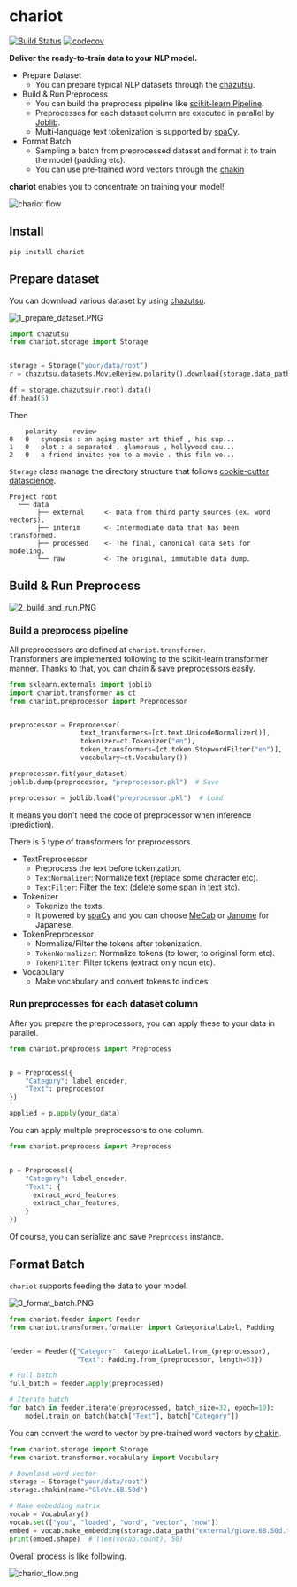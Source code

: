 # chariot

[![Build Status](https://travis-ci.org/chakki-works/chariot.svg?branch=master)](https://travis-ci.org/chakki-works/chariot)
[![codecov](https://codecov.io/gh/chakki-works/chariot/branch/master/graph/badge.svg)](https://codecov.io/gh/chakki-works/chariot)

**Deliver the ready-to-train data to your NLP model.**


* Prepare Dataset
  * You can prepare typical NLP datasets through the [chazutsu](https://github.com/chakki-works/chazutsu).
* Build & Run Preprocess
  * You can build the preprocess pipeline like [scikit-learn Pipeline](http://scikit-learn.org/stable/modules/generated/sklearn.pipeline.Pipeline.html).
  * Preprocesses for each dataset column are executed in parallel by [Joblib](https://pythonhosted.org/joblib/index.html).
  * Multi-language text tokenization is supported by [spaCy](https://spacy.io/).
* Format Batch
  * Sampling a batch from preprocessed dataset and format it to train the model (padding etc).
  * You can use pre-trained word vectors through the [chakin](https://github.com/chakki-works/chakin)

**chariot** enables you to concentrate on training your model!

![chariot flow](./docs/images/chariot_feature.gif)

## Install

```
pip install chariot
```

## Prepare dataset

You can download various dataset by using [chazutsu](https://github.com/chakki-works/chazutsu).  

![1_prepare_dataset.PNG](./docs/images/1_prepare_dataset.PNG)

```py
import chazutsu
from chariot.storage import Storage


storage = Storage("your/data/root")
r = chazutsu.datasets.MovieReview.polarity().download(storage.data_path("raw"))

df = storage.chazutsu(r.root).data()
df.head(5)
```

Then

```
	polarity	review
0	0	synopsis : an aging master art thief , his sup...
1	0	plot : a separated , glamorous , hollywood cou...
2	0	a friend invites you to a movie . this film wo...
```

`Storage` class manage the directory structure that follows [cookie-cutter datascience](https://drivendata.github.io/cookiecutter-data-science/).

```
Project root
  └── data
       ├── external     <- Data from third party sources (ex. word vectors).
       ├── interim      <- Intermediate data that has been transformed.
       ├── processed    <- The final, canonical data sets for modeling.
       └── raw          <- The original, immutable data dump.
```

## Build & Run Preprocess

![2_build_and_run.PNG](./docs/images/2_build_and_run.PNG)

### Build a preprocess pipeline

All preprocessors are defined at `chariot.transformer`.  
Transformers are implemented following to the scikit-learn transformer manner.  Thanks to that, you can chain & save preprocessors easily.


```py
from sklearn.externals import joblib
import chariot.transformer as ct
from chariot.preprocessor import Preprocessor


preprocessor = Preprocessor(
                  text_transformers=[ct.text.UnicodeNormalizer()],
                  tokenizer=ct.Tokenizer("en"),
                  token_transformers=[ct.token.StopwordFilter("en")],
                  vocabulary=ct.Vocabulary())

preprocessor.fit(your_dataset)
joblib.dump(preprocessor, "preprocessor.pkl")  # Save

preprocessor = joblib.load("preprocessor.pkl")  # Load
```

It means you don't need the code of preprocessor when inference (prediction).

There is 5 type of transformers for preprocessors.

* TextPreprocessor
  * Preprocess the text before tokenization.
  * `TextNormalizer`: Normalize text (replace some character etc).
  * `TextFilter`: Filter the text (delete some span in text stc).
* Tokenizer
  * Tokenize the texts.
  * It powered by [spaCy](https://spacy.io/) and you can choose [MeCab](https://github.com/taku910/mecab) or [Janome](https://github.com/mocobeta/janome) for Japanese.
* TokenPreprocessor
  * Normalize/Filter the tokens after tokenization.
  * `TokenNormalizer`: Normalize tokens (to lower, to original form etc).
  * `TokenFilter`: Filter tokens (extract only noun etc).
* Vocabulary
  * Make vocabulary and convert tokens to indices.

### Run preprocesses for each dataset column

After you prepare the preprocessors, you can apply these to your data in parallel.

```py
from chariot.preprocess import Preprocess


p = Preprocess({
    "Category": label_encoder,
    "Text": preprocessor
})

applied = p.apply(your_data)
```

You can apply multiple preprocessors to one column.

```py
from chariot.preprocess import Preprocess


p = Preprocess({
    "Category": label_encoder,
    "Text": {
      extract_word_features,
      extract_char_features,
    }
})
```

Of course, you can serialize and save `Preprocess` instance.

## Format Batch

`chariot` supports feeding the data to your model.

![3_format_batch.PNG](./docs/images/3_format_batch.PNG)

```py
from chariot.feeder import Feeder
from chariot.transformer.formatter import CategoricalLabel, Padding


feeder = Feeder({"Category": CategoricalLabel.from_(preprocessor),
                 "Text": Padding.from_(preprocessor, length=5)})

# Full batch
full_batch = feeder.apply(preprocessed)

# Iterate batch
for batch in feeder.iterate(preprocessed, batch_size=32, epoch=10):
    model.train_on_batch(batch["Text"], batch["Category"])

```

You can convert the word to vector by pre-trained word vectors by [chakin](https://github.com/chakki-works/chakin).  


```py
from chariot.storage import Storage
from chariot.transformer.vocabulary import Vocabulary

# Download word vector
storage = Storage("your/data/root")
storage.chakin(name="GloVe.6B.50d")

# Make embedding matrix
vocab = Vocabulary()
vocab.set(["you", "loaded", "word", "vector", "now"])
embed = vocab.make_embedding(storage.data_path("external/glove.6B.50d.txt"))
print(embed.shape)  # (len(vocab.count), 50)
```

Overall process is like following.

![chariot_flow.png](./docs/images/chariot_flow.png)
